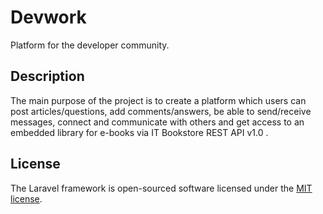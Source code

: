 # Devwork

Platform for the developer community.

## Description

The main purpose of the project is to create a platform which users can post articles/questions, add comments/answers, be able to send/receive messages, connect and communicate with others and get access to an embedded library for e-books via IT Bookstore REST API v1.0 .

## License

The Laravel framework is open-sourced software licensed under the [MIT license](https://opensource.org/licenses/MIT).
